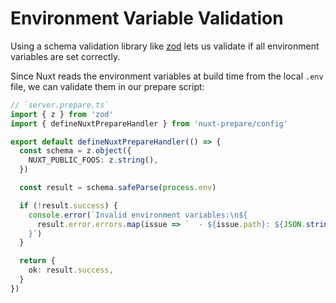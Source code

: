 # Environment Variable Validation

Using a schema validation library like [zod](https://github.com/colinhacks/zod) lets us validate if all environment variables are set correctly.

Since Nuxt reads the environment variables at build time from the local `.env` file, we can validate them in our prepare script:

```ts
// `server.prepare.ts`
import { z } from 'zod'
import { defineNuxtPrepareHandler } from 'nuxt-prepare/config'

export default defineNuxtPrepareHandler(() => {
  const schema = z.object({
    NUXT_PUBLIC_FOOS: z.string(),
  })

  const result = schema.safeParse(process.env)

  if (!result.success) {
    console.error(`Invalid environment variables:\n${
      result.error.errors.map(issue => `  - ${issue.path}: ${JSON.stringify(issue)}`).join('\n')
    }`)
  }

  return {
    ok: result.success,
  }
})
```
